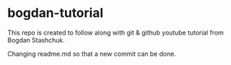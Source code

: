 # bogdan-tutorial
This repo is created to follow along with git &amp; github youtube tutorial from Bogdan Stashchuk. 

Changing readme.md so that a new commit can be done.
